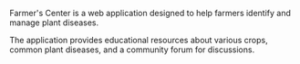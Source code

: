 Farmer's Center is a web application designed to help farmers identify and manage plant diseases.

The application provides educational resources about various crops, common plant diseases, and a community forum for discussions.
